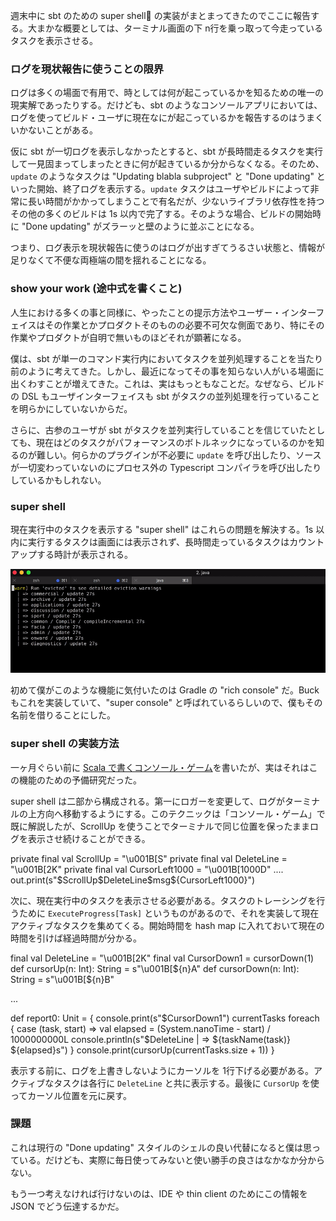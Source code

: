 週末中に sbt のための super shell の実装がまとまってきたのでここに報告する。大まかな概要としては、ターミナル画面の下 n行を乗っ取って今走っているタスクを表示させる。

### ログを現状報告に使うことの限界

ログは多くの場面で有用で、時としては何が起こっているかを知るための唯一の現実解であったりする。だけども、sbt のようなコンソールアプリにおいては、ログを使ってビルド・ユーザに現在なにが起こっているかを報告するのはうまくいかないことがある。

仮に sbt が一切ログを表示しなかったとすると、sbt が長時間走るタスクを実行して一見固まってしまったときに何が起きているか分からなくなる。そのため、`update` のようなタスクは "Updating blabla subproject" と "Done updating" といった開始、終了ログを表示する。`update` タスクはユーザやビルドによって非常に長い時間がかかってしまうことで有名だが、少ないライブラリ依存性を持つその他の多くのビルドは 1s 以内で完了する。そのような場合、ビルドの開始時に "Done updating" がズラーッと壁のように並ぶことになる。

つまり、ログ表示を現状報告に使うのはログが出すぎてうるさい状態と、情報が足りなくて不便な両極端の間を揺れることになる。

### show your work (途中式を書くこと)

人生における多くの事と同様に、やったことの提示方法やユーザー・インターフェイスはその作業とかプロダクトそのものの必要不可欠な側面であり、特にその作業やプロダクトが自明で無いものほどそれが顕著になる。

僕は、sbt が単一のコマンド実行内においてタスクを並列処理することを当たり前のように考えてきた。しかし、最近になってその事を知らない人がいる場面に出くわすことが増えてきた。これは、実はもっともなことだ。なぜなら、ビルドの DSL もユーザインターフェイスも sbt がタスクの並列処理を行っていることを明らかにしていないからだ。

さらに、古参のユーザが sbt がタスクを並列実行していることを信じていたとしても、現在はどのタスクがパフォーマンスのボトルネックになっているのかを知るのが難しい。何らかのプラグインが不必要に `update` を呼び出したり、ソースが一切変わっていないのにプロセス外の Typescript コンパイラを呼び出したりしているかもしれない。

### super shell

現在実行中のタスクを表示する "super shell" はこれらの問題を解決する。1s 以内に実行するタスクは画面には表示されず、長時間走っているタスクはカウントアップする時計が表示される。

![super shell](https://raw.githubusercontent.com/eed3si9n/eed3si9n.com/master/images/super-shell.gif)

初めて僕がこのような機能に気付いたのは Gradle の "rich console" だ。Buck もこれを実装していて、"super console" と呼ばれているらしいので、僕もその名前を借りることにした。

### super shell の実装方法

一ヶ月ぐらい前に [Scala で書くコンソール・ゲーム](http://eed3si9n.com/ja/console-games-in-scala)を書いたが、実はそれはこの機能のための予備研究だった。

super shell は二部から構成される。第一にロガーを変更して、ログがターミナルの上方向へ移動するようにする。このテクニックは「コンソール・ゲーム」で既に解説したが、ScrollUp を使うことでターミナルで同じ位置を保ったままログを表示させ続けることができる。

<scala>
  private final val ScrollUp = "\u001B[S"
  private final val DeleteLine = "\u001B[2K"
  private final val CursorLeft1000 = "\u001B[1000D"
....
        out.print(s"$ScrollUp$DeleteLine$msg${CursorLeft1000}")
</scala>

次に、現在実行中のタスクを表示させる必要がある。タスクのトレーシングを行うために `ExecuteProgress[Task]` というものがあるので、それを実装して現在アクティブなタスクを集めてくる。開始時間を hash map に入れておいて現在の時間を引けば経過時間が分かる。

<scala>
  final val DeleteLine = "\u001B[2K"
  final val CursorDown1 = cursorDown(1)
  def cursorUp(n: Int): String = s"\u001B[${n}A"
  def cursorDown(n: Int): String = s"\u001B[${n}B"

...

def report0: Unit = {
  console.print(s"$CursorDown1")
  currentTasks foreach {
    case (task, start) =>
      val elapsed = (System.nanoTime - start) / 1000000000L
      console.println(s"$DeleteLine  | => ${taskName(task)} ${elapsed}s")
  }
  console.print(cursorUp(currentTasks.size + 1))
}
</scala>

表示する前に、ログを上書きしないようにカーソルを 1行下げる必要がある。アクティブなタスクは各行に `DeleteLine` と共に表示する。最後に `CursorUp` を使ってカーソル位置を元に戻す。

### 課題

これは現行の "Done updating" スタイルのシェルの良い代替になると僕は思っている。だけども、実際に毎日使ってみないと使い勝手の良さはなかなか分からない。

もう一つ考えなければ行けないのは、IDE や thin client のためにこの情報を JSON でどう伝達するかだ。
